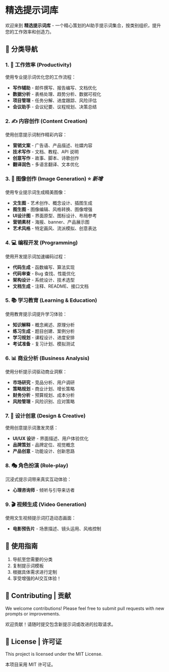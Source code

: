 # 精选提示词库

欢迎来到 **精选提示词库** - 一个精心策划的AI助手提示词集合，按类别组织，提升您的工作效率和创造力。

## 🎯 分类导航

### 1. 💼 工作效率 (Productivity)
使用专业提示词优化您的工作流程：

- **写作辅助** - 邮件撰写、报告编写、文档优化
- **数据分析** - 表格处理、趋势分析、数据可视化
- **项目管理** - 任务分解、进度跟踪、风险评估
- **会议助手** - 会议纪要、议程规划、决策总结

### 2. ✍️ 内容创作 (Content Creation)
使用创意提示词制作精彩内容：

- **营销文案** - 广告语、产品描述、社媒内容
- **技术写作** - 文档、教程、API 说明
- **创意写作** - 故事、脚本、诗歌创作
- **翻译润色** - 多语言翻译、文本优化

### 3. 🎨 图像创作 (Image Generation) ⭐ *新增*
使用专业提示词生成精美图像：

- **文生图** - 艺术创作、概念设计、插图生成
- **图生图** - 图像编辑、风格转换、图像增强
- **UI设计图** - 界面原型、图标设计、布局参考
- **营销素材** - 海报、banner、产品展示图
- **艺术风格** - 特定画风、流派模拟、创意表达

### 4. 💻 编程开发 (Programming)
使用开发提示词加速编码过程：

- **代码生成** - 函数编写、算法实现
- **代码审查** - Bug 查找、性能优化
- **架构设计** - 系统设计、技术选型
- **文档生成** - 注释、README、接口文档

### 5. 📚 学习教育 (Learning & Education)
使用教育提示词提升学习体验：

- **知识解释** - 概念阐述、原理分析
- **练习生成** - 题目创建、案例分析
- **学习规划** - 课程设计、进度安排
- **考试准备** - 复习计划、模拟测试

### 6. 📊 商业分析 (Business Analysis)
使用分析提示词驱动商业洞察：

- **市场研究** - 竞品分析、用户调研
- **策略规划** - 商业计划、增长策略
- **财务分析** - 预算规划、成本分析
- **风险管理** - 风险识别、应对策略

### 7. 🎯 设计创意 (Design & Creative)
使用创意提示词激发灵感：

- **UI/UX 设计** - 界面描述、用户体验优化
- **品牌策划** - 品牌定位、视觉概念
- **产品创意** - 功能设计、创新思路

### 8. 🎭 角色扮演 (Role-play)
沉浸式提示词带来真实互动体验：

- **心理咨询师** - 倾听与引导来访者

### 9. 🎬 视频生成 (Video Generation)
使用文生视频提示词打造动态画面：

- **电影预告片** - 场景描述、镜头运用、风格控制

## 🚀 使用指南
1. 导航至您需要的分类
2. 复制提示词模板
3. 根据具体需求进行定制
4. 享受增强的AI交互体验！

## 🤝 Contributing | 贡献

We welcome contributions! Please feel free to submit pull requests with new prompts or improvements.

欢迎贡献！请随时提交包含新提示词或改进的拉取请求。

## 📄 License | 许可证

This project is licensed under the MIT License.

本项目采用 MIT 许可证。